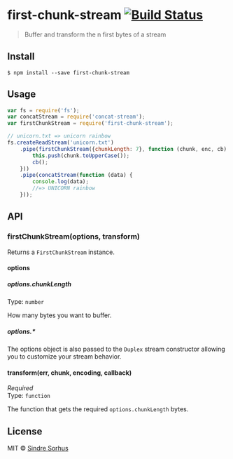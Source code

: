 # first-chunk-stream [![Build Status](https://travis-ci.org/sindresorhus/first-chunk-stream.svg?branch=master)](https://travis-ci.org/sindresorhus/first-chunk-stream)

> Buffer and transform the n first bytes of a stream

## Install

```
$ npm install --save first-chunk-stream
```


## Usage

```js
var fs = require('fs');
var concatStream = require('concat-stream');
var firstChunkStream = require('first-chunk-stream');

// unicorn.txt => unicorn rainbow
fs.createReadStream('unicorn.txt')
	.pipe(firstChunkStream({chunkLength: 7}, function (chunk, enc, cb) {
		this.push(chunk.toUpperCase());
		cb();
	}))
	.pipe(concatStream(function (data) {
		console.log(data);
		//=> UNICORN rainbow
	}));
```


## API

### firstChunkStream(options, transform)

Returns a `FirstChunkStream` instance.

#### options

##### options.chunkLength

Type: `number`

How many bytes you want to buffer.

##### options.*

The options object is also passed to the `Duplex` stream constructor allowing
 you to customize your stream behavior.

#### transform(err, chunk, encoding, callback)

*Required*  
Type: `function`

The function that gets the required `options.chunkLength` bytes.

## License

MIT © [Sindre Sorhus](http://sindresorhus.com)
